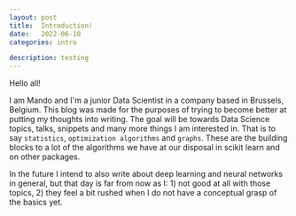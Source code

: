 ```yaml
---
layout: post
title:  Introduction!
date:   2022-06-10
categories: intro 

description: testing
---
```


Hello all!

I am Mando and I'm a junior Data Scientist in a company based in Brussels, Belgium. This blog was made for the purposes of trying to become better at
putting my thoughts into writing. The goal will be towards Data Science topics, talks, snippets and many more things I am interested in.
That is to say `statistics`, `optimization algorithms` and `graphs`. These are the building blocks to a lot of the algorithms we have at our disposal
in scikit learn and on other packages. 


In the future I intend to also write about deep learning and neural networks in general, but that day is far from now as I: 1) not good at all with those 
topics, 2) they feel a bit rushed when I do not have a conceptual grasp of the basics yet. 





<!-- You’ll find this post in your `_posts` directory. Go ahead and edit it and re-build the site to see your changes. You can rebuild the site in many different ways, but the most common way is to run `jekyll serve`, which launches a web server and auto-regenerates your site when a file is updated.

Jekyll requires blog post files to be named according to the following format:

`YEAR-MONTH-DAY-title.MARKUP`

Where `YEAR` is a four-digit number, `MONTH` and `DAY` are both two-digit numbers, and `MARKUP` is the file extension representing the format used in the file. After that, include the necessary front matter. Take a look at the source for this post to get an idea about how it works.

Jekyll also offers powerful support for code snippets:

{% highlight python %}
def print_hi(name)
  puts "Hi, #{name}"
end
print_hi('Tom')
#=> prints 'Hi, Tom' to STDOUT.
{% endhighlight %}

Check out the [Jekyll docs][jekyll-docs] for more info on how to get the most out of Jekyll. File all bugs/feature requests at [Jekyll’s GitHub repo][jekyll-gh]. If you have questions, you can ask them on [Jekyll Talk][jekyll-talk].

[jekyll-docs]: https://jekyllrb.com/docs/home
[jekyll-gh]:   https://github.com/jekyll/jekyll
[jekyll-talk]: https://talk.jekyllrb.com/ -->
